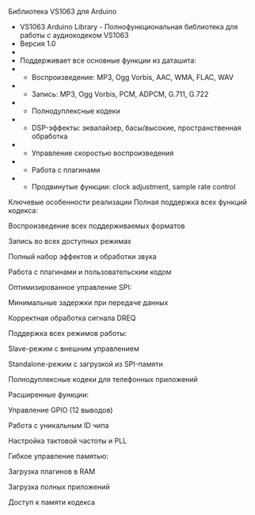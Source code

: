 Библиотека VS1063 для Arduino
 
 * VS1063 Arduino Library - Полнофункциональная библиотека для работы с аудиокодеком VS1063
 * Версия 1.0
 * 
 * Поддерживает все основные функции из даташита:
 * - Воспроизведение: MP3, Ogg Vorbis, AAC, WMA, FLAC, WAV
 * - Запись: MP3, Ogg Vorbis, PCM, ADPCM, G.711, G.722
 * - Полнодуплексные кодеки
 * - DSP-эффекты: эквалайзер, басы/высокие, пространственная обработка
 * - Управление скоростью воспроизведения
 * - Работа с плагинами
 * - Продвинутые функции: clock adjustment, sample rate control

Ключевые особенности реализации
Полная поддержка всех функций кодекса:

Воспроизведение всех поддерживаемых форматов

Запись во всех доступных режимах

Полный набор эффектов и обработки звука

Работа с плагинами и пользовательским кодом

Оптимизированное управление SPI:

Минимальные задержки при передаче данных

Корректная обработка сигнала DREQ

Поддержка всех режимов работы:

Slave-режим с внешним управлением

Standalone-режим с загрузкой из SPI-памяти

Полнодуплексные кодеки для телефонных приложений

Расширенные функции:

Управление GPIO (12 выводов)

Работа с уникальным ID чипа

Настройка тактовой частоты и PLL

Гибкое управление памятью:

Загрузка плагинов в RAM

Загрузка полных приложений

Доступ к памяти кодекса

